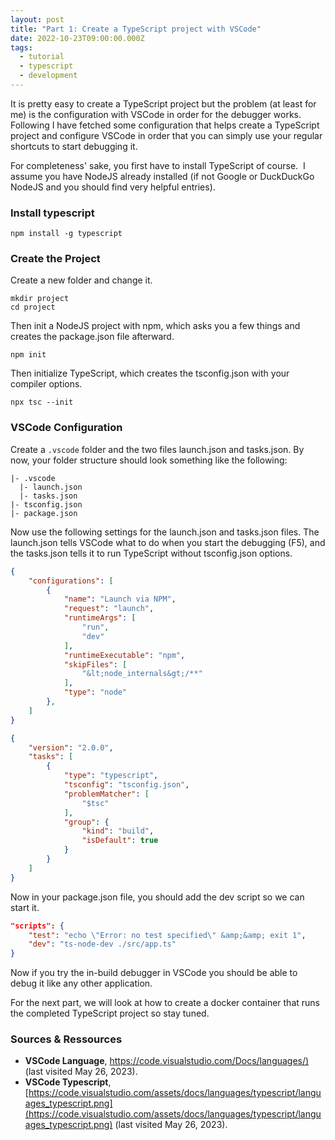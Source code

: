 ```yaml
---
layout: post
title: "Part 1: Create a TypeScript project with VSCode"
date: 2022-10-23T09:00:00.000Z
tags:
  - tutorial
  - typescript
  - development
---
```


It is pretty easy to create a TypeScript project but the problem (at least for me) is the configuration with VSCode in order for the debugger works. Following I have fetched some configuration that helps create a TypeScript project and configure VSCode in order that you can simply use your regular shortcuts to start debugging it.

For completeness' sake, you first have to install TypeScript of course. &nbsp;I assume you have NodeJS already installed (if not Google or DuckDuckGo NodeJS and you should find very helpful entries).

### Install typescript

    npm install -g typescript

### Create the Project

Create a new folder and change it.

    mkdir project 
    cd project

Then init a NodeJS project with npm, which asks you a few things and creates the package.json file afterward.

    npm init

Then initialize TypeScript, which creates the tsconfig.json with your compiler options.

    npx tsc --init

### VSCode Configuration

Create a `.vscode` folder and the two files launch.json and tasks.json. By now, your folder structure should look something like the following:

    |- .vscode 
      |- launch.json 
      |- tasks.json 
    |- tsconfig.json 
    |- package.json

Now use the following settings for the launch.json and tasks.json files. The launch.json tells VSCode what to do when you start the debugging (F5), and the tasks.json tells it to run TypeScript without tsconfig.json options.

```json launch.json
{
    "configurations": [
        {
            "name": "Launch via NPM",
            "request": "launch",
            "runtimeArgs": [
                "run",
                "dev"
            ],
            "runtimeExecutable": "npm",
            "skipFiles": [
                "&lt;node_internals&gt;/**"
            ],
            "type": "node"
        },
    ]
}
```

```json tasks.json
{
    "version": "2.0.0",
    "tasks": [
        {
            "type": "typescript",
            "tsconfig": "tsconfig.json",
            "problemMatcher": [
                "$tsc"
            ],
            "group": {
                "kind": "build",
                "isDefault": true
            }
        }
    ]
}
```

Now in your package.json file, you should add the dev script so we can start it.

```json package.json
"scripts": {
    "test": "echo \"Error: no test specified\" &amp;&amp; exit 1",
    "dev": "ts-node-dev ./src/app.ts"
}
```

Now if you try the in-build debugger in VSCode you should be able to debug it like any other application.

For the next part, we will look at how to create a docker container that runs the completed TypeScript project so stay tuned.

### Sources & Ressources

- **VSCode Language**, [https://code.visualstudio.com/Docs/languages/)](https://code.visualstudio.com/Docs/languages/) (last visited May 26, 2023).
- **VSCode Typescript**, [https://code.visualstudio.com/assets/docs/languages/typescript/languages_typescript.png](https://code.visualstudio.com/assets/docs/languages/typescript/languages_typescript.png) (last visited May 26, 2023).
